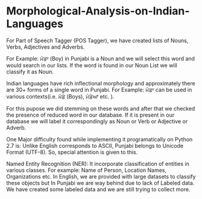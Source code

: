 # Morphological-Analysis-on-Indian-Languages

For Part of Speech Tagger (POS Tagger), we have created lists of Nouns, Verbs, Adjectives and Adverbs. 

For Example: ਮੰਡਾ (Boy) in Punjabi is a Noun and we will select this word and would search in our lists. If the word is found in our Noun List we will classify it as Noun.

Indian languages have rich inflectional morphology and approximately there are 30+ forms of a single word in Punjabi.
For Example: ਮੰਡਾ can be used in various contexts(i.e. ਮੰਡੇ (Boys), ਮੰਡੇਆਂ etc. ). 

For this pupose we did stemming on these words and after that we checked the presence of reduced word in our database. If it is present in our database we will label it correspondingly as Noun or Verb or Adjective or Adverb.

One Major difficulty found while implementing it programatically on Python 2.7 is: Unlike English corresponds to ASCII, Punjabi belongs to Unicode Format (UTF-8). So, special attention is given to this.

Named Entity Recognition (NER): It incorporate classification of entities in various classes. For example: Name of Person, Location Names, Organizations etc. In English, we are provided with large datasets to classify these objects but In Punjabi we are way behind due to lack of Labeled data. We have created some labeled data and we are still trying to collect more.
